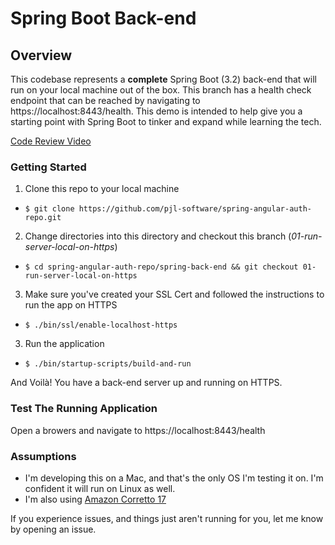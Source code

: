 # Spring Boot Back-end

## Overview

This codebase represents a **complete** Spring Boot (3.2) back-end that will run on your local
machine out of the box. This branch has a health check endpoint that can be reached by navigating
to https://localhost:8443/health. This demo is intended to help give you a starting point with Spring Boot
to tinker and expand while learning the tech.

[Code Review Video](https://youtu.be/b2kl8cu3tC8?si=anWga882uFXQ6MJC)

### Getting Started

1. Clone this repo to your local machine

- `$ git clone https://github.com/pjl-software/spring-angular-auth-repo.git`

2. Change directories into this directory and checkout this branch (_01-run-server-local-on-https_)

- `$ cd spring-angular-auth-repo/spring-back-end && git checkout 01-run-server-local-on-https`

3. Make sure you've created your SSL Cert and followed the instructions to run the app on HTTPS

- `$ ./bin/ssl/enable-localhost-https`

3. Run the application

- `$ ./bin/startup-scripts/build-and-run`

And Voilà! You have a back-end server up and running on HTTPS.

[//]: # (<img src="https://s3.amazonaws.com/htscodelookup.com/github/pjl-software/spring-angular-auth-repo/00-spring-boot-setup-local/getting-started-simple-720.gif" width="45%" height="45%"  alt="getting started running the api"/>)

### Test The Running Application

Open a browers and navigate to https://localhost:8443/health

[//]: # (<img src="https://s3.amazonaws.com/htscodelookup.com/github/pjl-software/spring-angular-auth-repo/00-spring-boot-setup-local/testing-the-api.gif" width="45%" height="45%"  alt="testing the api"/>)

### Assumptions

- I'm developing this on a Mac, and that's the only OS I'm testing it on. I'm confident it will run on Linux as
  well.
- I'm also
  using [Amazon Corretto 17](https://docs.aws.amazon.com/corretto/latest/corretto-17-ug/what-is-corretto-17.html)

If you experience issues, and things just aren't running for you, let me know by opening an issue.